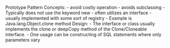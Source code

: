 Prototype Pattern
Concepts:
	- avoid costly operation
	- avoids subclassing
	- Typically does not use the keyword new
	- often utilizes an interface
	- usually implemented with some sort of registry
	- Example is Java.lang.Object.clone method
Design:
	- The interface or class usually implements the clone or deepCopy method of the Clone/Cloneable interface.
	- One usage can be constructing of SQL statements where only parameters vary